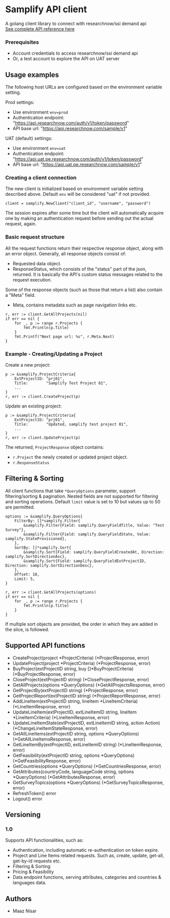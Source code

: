 # Samplify API client

A golang client library to connect with researchnow/ssi demand api
<br /><a href="https://developers.researchnow.com/samplifyapi-docs" target="_blank">See complete API reference here</a>

### Prerequisites

* Account credentials to access researchnow/ssi demand api
* Or, a test account to explore the API on UAT server

## Usage examples

The following host URLs are configured based on the environment variable setting.

Prod settings:
* Use environment `env=prod`
* Authentication endpoint: "https://api.researchnow.com/auth/v1/token/password"
* API base url: "https://api.researchnow.com/sample/v1"

UAT (default) settings:
* Use environment `env=uat`
* Authentication endpoint: "https://api.uat.pe.researchnow.com/auth/v1/token/password"
* API base url: "https://api.uat.pe.researchnow.com/sample/v1"

### Creating a client connection

The new client is initialized based on environment variable setting described above. Default `env` will be considered "uat" if not provided.

```
client = samplify.NewClient("client_id", "username", "password")
```

The session expires after some time but the client will automatically acquire one by making an authentication request before sending out the actual request, again.

### Basic request structure

All the request functions return their respective response object, along with an error object.
Generally, all response objects consist of:
* Requested data object.
* ResponseStatus, which consists of the "status" part of the json, returned. It is basically the API's custom status messages related to the request execution.

Some of the response objects (such as those that return a list) also contain a "Meta" field.
* Meta, contains metadata such as page navigation links etc.

```
r, err := client.GetAllProjects(nil)
if err == nil {
	for _, p := range r.Projects {
		fmt.Println(p.Title)
	}
	fmt.Printf("Next page url: %s", r.Meta.Next)
}
```

### Example - Creating/Updating a Project

Create a new project:
```
p := &samplify.ProjectCriteria{
	ExtProjectID: "prj01",
	Title:        "Samplify Test Project 01",
	...
}
r, err := client.CreateProject(p)
```

Update an existing project:

```
p := &samplify.ProjectCriteria{
	ExtProjectID: "prj01",
	Title:        "Updated, samplify test project 01",
	...
}
r, err := client.UpdateProject(p)
```

The returned, `ProjectResponse` object contains:
* `r.Project` the newly created or updated project object.
* `r.ResponseStatus`

## Filtering & Sorting

All client functions that take `*QueryOptions` parameter, support filtering/sorting & pagination. Nested fields are not supported for filtering and sorting operations. Default `limit` value is set to 10 but values up to 50 are permitted.

```
options := &samplify.QueryOptions{
	FilterBy: []*samplify.Filter{
		&samplify.Filter{Field: samplify.QueryFieldTitle, Value: "Test Survey"},
		&samplify.Filter{Field: samplify.QueryFieldState, Value: samplify.StateProvisioned},
	},
	SortBy: []*samplify.Sort{
		&samplify.Sort{Field: samplify.QueryFieldCreatedAt, Direction: samplify.SortDirectionAsc},
		&samplify.Sort{Field: samplify.QueryFieldExtProjectID, Direction: samplify.SortDirectionDesc},
	},
	Offset: 10,
	Limit: 5,
}

r, err := client.GetAllProjects(options)
if err == nil {
	for _, p := range r.Projects {
		fmt.Println(p.Title)
	}
}
```

If multiple sort objects are provided, the order in which they are added in the slice, is followed.

## Supported API functions

* CreateProject(project *ProjectCriteria) (*ProjectResponse, error)
* UpdateProject(project *ProjectCriteria) (*ProjectResponse, error)
* BuyProject(extProjectID string, buy []*BuyProjectCriteria) (*BuyProjectResponse, error)
* CloseProject(extProjectID string) (*CloseProjectResponse, error)
* GetAllProjects(options *QueryOptions) (*GetAllProjectsResponse, error)
* GetProjectBy(extProjectID string) (*ProjectResponse, error)
* GetProjectReport(extProjectID string) (*ProjectReportResponse, error)
* AddLineItem(extProjectID string, lineItem *LineItemCriteria) (*LineItemResponse, error)
* UpdateLineItem(extProjectID, extLineItemID string, lineItem *LineItemCriteria) (*LineItemResponse, error)
* UpdateLineItemState(extProjectID, extLineItemID string, action Action) (*ChangeLineItemStateResponse, error)
* GetAllLineItems(extProjectID string, options *QueryOptions) (*GetAllLineItemsResponse, error)
* GetLineItemBy(extProjectID, extLineItemID string) (*LineItemResponse, error)
* GetFeasibility(extProjectID string, options *QueryOptions) (*GetFeasibilityResponse, error)
* GetCountries(options *QueryOptions) (*GetCountriesResponse, error)
* GetAttributes(countryCode, languageCode string, options *QueryOptions) (*GetAttributesResponse, error)
* GetSurveyTopics(options *QueryOptions) (*GetSurveyTopicsResponse, error)
* RefreshToken() error
* Logout() error


## Versioning

### 1.0
Supports API functionalities, such as:
* Authentication, including automatic re-authentication on token expire.
* Project and Line Items related requests. Such as, create, update, get-all, get-by-id requests etc.
* Filtering & Sorting
* Pricing & Feasibility
* Data endpoint functions, serving attributes, categories and countries & languages data.

## Authors

* Maaz Nisar